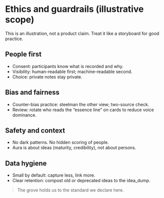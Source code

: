 # Ethics and guardrails (illustrative scope)

This is an illustration, not a product claim. Treat it like a storyboard for good practice.

## People first
- Consent: participants know what is recorded and why.
- Visibility: human-readable first; machine-readable second.
- Choice: private notes stay private.

## Bias and fairness
- Counter-bias practice: steelman the other view; two-source check.
- Review: rotate who reads the “essence line” on cards to reduce voice dominance.

## Safety and context
- No dark patterns. No hidden scoring of people.
- Aura is about ideas (maturity, credibility), not about persons.

## Data hygiene
- Small by default: capture less, link more.
- Clear retention: compost old or deprecated ideas to the idea_dump.

> The grove holds us to the standard we declare here.
